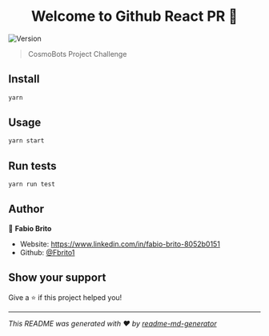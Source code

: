 <h1 align="center">Welcome to Github React PR 👋</h1>
<p>
  <img alt="Version" src="https://img.shields.io/badge/version-1.0.0-blue.svg?cacheSeconds=2592000" />
</p>

> CosmoBots Project Challenge

## Install

```sh
yarn 
```

## Usage

```sh
yarn start
```

## Run tests

```sh
yarn run test
```

## Author

👤 **Fabio Brito**

* Website: https://www.linkedin.com/in/fabio-brito-8052b0151
* Github: [@Fbrito1](https://github.com/Fbrito1)

## Show your support

Give a ⭐️ if this project helped you!

***
_This README was generated with ❤️ by [readme-md-generator](https://github.com/kefranabg/readme-md-generator)_